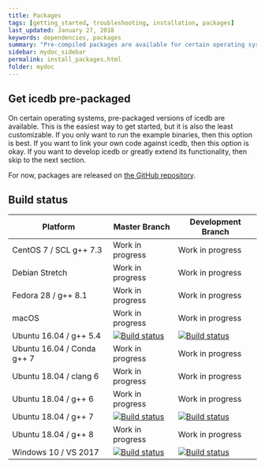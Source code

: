 ```yaml
---
title: Packages
tags: [getting_started, troubleshooting, installation, packages]
last_updated: January 27, 2018
keywords: dependencies, packages
summary: "Pre-compiled packages are available for certain operating systems"
sidebar: mydoc_sidebar
permalink: install_packages.html
folder: mydoc
---
```


## Get icedb pre-packaged 

On certain operating systems, pre-packaged versions of icedb are available. 
This is the easiest way to get started, but it is also the least customizable. 
If you only want to run the example binaries, then this option is best. 
If you want to link your own code against icedb, then this option is okay. 
If you want to develop icedb or greatly extend its functionality, then skip 
to the next section.

For now, packages are released on [the GitHub repository](https://github.com/rhoneyager/libicedb/releases).

## Build status


| Platform                   | Master Branch                                                                                                                                                                | Development Branch                                                                                                                                                          |
|----------------------------|------------------------------------------------------------------------------------------------------------------------------------------------------------------------------|-----------------------------------------------------------------------------------------------------------------------------------------------------------------------------|
| CentOS 7 / SCL g++ 7.3     | Work in progress                                                                                                                                                             | Work in progress                                                                                                                                                            |
| Debian Stretch             | Work in progress                                                                                                                                                             | Work in progress                                                                                                                                                            |
| Fedora 28 / g++ 8.1        | Work in progress                                                                                                                                                             | Work in progress                                                                                                                                                            |
| macOS                      | Work in progress                                                                                                                                                             | Work in progress                                                                                                                                                            |
| Ubuntu 16.04 / g++ 5.4     | [![Build status](https://icedb.visualstudio.com/icedb/_apis/build/status/Ubuntu-16.04?branchName=master)](https://icedb.visualstudio.com/icedb/_build/latest?definitionId=2) | [![Build status](https://icedb.visualstudio.com/icedb/_apis/build/status/Ubuntu-16.04?branchName=devel)](https://icedb.visualstudio.com/icedb/_build/latest?definitionId=2) |
| Ubuntu 16.04 / Conda g++ 7 | Work in progress                                                                                                                                                             | Work in progress                                                                                                                                                            |
| Ubuntu 18.04 / clang 6     | Work in progress                                                                                                                                                             | Work in progress                                                                                                                                                            |
| Ubuntu 18.04 / g++ 6       | Work in progress                                                                                                                                                             | Work in progress                                                                                                                                                            |
| Ubuntu 18.04 / g++ 7       | [![Build status](https://icedb.visualstudio.com/icedb/_apis/build/status/Ubuntu-18.04?branchName=master)](https://icedb.visualstudio.com/icedb/_build/latest?definitionId=1) | [![Build status](https://icedb.visualstudio.com/icedb/_apis/build/status/Ubuntu-18.04?branchName=devel)](https://icedb.visualstudio.com/icedb/_build/latest?definitionId=1) |
| Ubuntu 18.04 / g++ 8       | Work in progress                                                                                                                                                             | Work in progress                                                                                                                                                            |
| Windows 10 / VS 2017       | [![Build status](https://icedb.visualstudio.com/icedb/_apis/build/status/Windows?branchName=master)](https://icedb.visualstudio.com/icedb/_build/latest?definitionId=3)      | [![Build status](https://icedb.visualstudio.com/icedb/_apis/build/status/Windows?branchName=devel)](https://icedb.visualstudio.com/icedb/_build/latest?definitionId=3)      |
